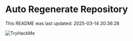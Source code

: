 # Auto Regenerate Repository

This README was last updated: 2025-03-14 20:36:28

 ![TryHackMe](https://tryhackme.com/badge/533634)